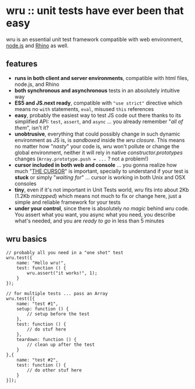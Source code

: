 wru :: unit tests have ever been that easy
==========================================

wru is an essential unit test framework compatible with web environment, [node.js](http://nodejs.org/) and [Rhino](http://www.mozilla.org/rhino/) as well.

features
--------

  * **runs in both client and server environments**, compatible with html files, node.js, and Rhino
  * **both synchronous and asynchronous** tests in an absolutely intuitive way
  * **ES5 and JS.next ready**, compatible with `"use strict"` directive which means no `with` statements, `eval`, misused `this` references
  * **easy**, probably the easiest way to test JS code out there thanks to its simplified API: `test`, `assert`, and `async` ... you already remember "*all of them*", isn't it?
  * **unobtrusive**, everything that could possibly change in such dynamic environment as JS is, is *sandboxed* inside the *wru closure*. This means no matter how "*nasty*" your code is, *wru* won't pollute or change the global environment, neither it will rely in native *constructor.prototypes* changes (`Array.prototype.push = ...` ? not a problem!)
  * **cursor included in both web and console** ... you gonna realize how much "[THE CURSOR](http://www.3site.eu/cursor/)" is important, specially to understand if your test is **stuck** or simply "*waiting for*" ... cursor is working in both Unix and OSX consoles
  * **tiny**, even if it's not important in Unit Tests world, *wru* fits into about 2Kb (1.2Kb *minzpped*) which means not much to fix or change here, just a simple and reliable framework for your tests
  * **under your control**, since there is absolutely *no magic* behind *wru* code. You assert what you want, you async what you need, you describe what's needed, and you are *ready to go* in less than 5 minutes


wru basics
----------

    // probably all you need in a "one shot" test
    wru.test({
        name: "Hello wru!",
        test: function () {
            wru.assert("it works!", 1);
        }
    });
    
    // for multiple tests ... pass an Array
    wru.test([{
        name: "test #1",
        setup: function () {
            // setup before the test
        },
        test: function () {
            // do stuf here
        },
        teardown: function () {
            // clean up after the test
        }
    },{
        name: "test #2",
        test: function () {
            // do other stuf here
        }
    }]);